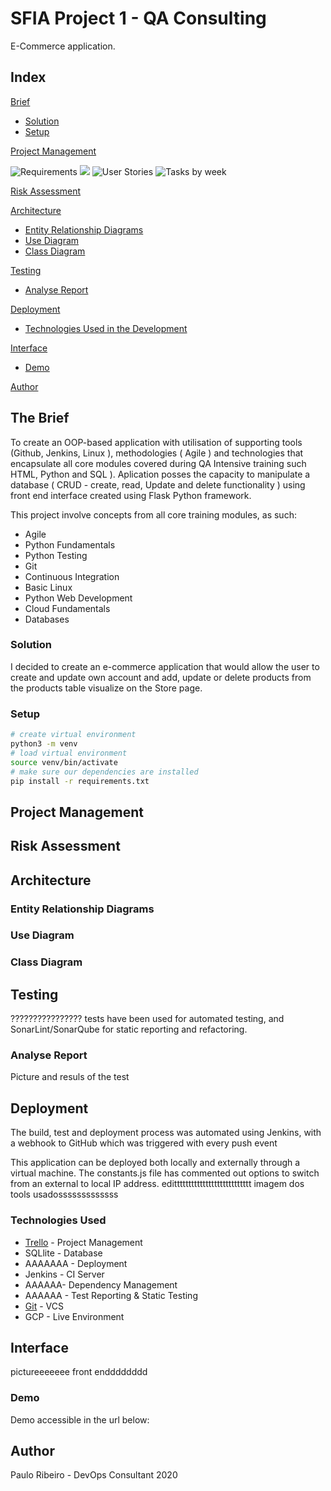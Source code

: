 # SFIA Project 1 - QA Consulting

E-Commerce application.

## Index
[Brief](#brief)
   * [Solution](#solution)
   * [Setup](#setup)

[Project Management](#pro)

![Requirements](https://ibb.co/4gtxV8v)
<img src=https://ibb.co/4gtxV8v>
![User Stories](https://ibb.co/znPjJyh)
![Tasks by week](https://ibb.co/f8CgxFD)


[Risk Assessment](#ris)

[Architecture](#arch)
   * [Entity Relationship Diagrams](#erd)
   * [Use Diagram](#use)
   * [Class Diagram](#cla)
	
[Testing](#testing)
   * [Analyse Report](#report)
     
[Deployment](#depl)
   * [Technologies Used in the Development](#tech)
     
[Interface](#inte)
   * [Demo](#demo)
   
[Author](#auth)


<a name="brief"></a>
## The Brief

To create an OOP-based application with utilisation of supporting tools (Github, Jenkins, Linux ), methodologies ( Agile ) and technologies that encapsulate all core modules covered during QA Intensive training such HTML, Python and SQL ).
Aplication posses the capacity to manipulate a database ( CRUD - create, read, Update and delete functionality ) using front end interface created using Flask Python framework.

This project involve concepts from all core training modules, as such:
* Agile
* Python Fundamentals
* Python Testing
* Git
* Continuous Integration
* Basic Linux
* Python Web Development
* Cloud Fundamentals
* Databases

<a name="solution"></a>
### Solution

I decided to create an e-commerce application that would allow the user to create and update own account and add, update or delete products from the products table visualize on the Store page.

<a name="setup"></a>
### Setup
```bash
# create virtual environment
python3 -m venv
# load virtual environment
source venv/bin/activate
# make sure our dependencies are installed
pip install -r requirements.txt
```


<a name="pro"></a>
## Project Management


<a name="ris"></a>
## Risk Assessment


<a name="arch"></a>
## Architecture

<a name="erd"></a>
### Entity Relationship Diagrams


<a name="use"></a>
### Use Diagram

<a name="cla"></a>
### Class Diagram


<a name="testing"></a>
## Testing
????????????????   tests have been used for automated testing, and SonarLint/SonarQube for static reporting and refactoring.

<a name="report"></a>
### Analyse Report

Picture and resuls of the test


<a name="dep"></a>
## Deployment
The build, test and deployment process was automated using Jenkins, with a webhook to GitHub which was triggered with every push event

This application can be deployed both locally and externally through a virtual machine. The constants.js file has commented out options to switch from an external to local IP address.   edittttttttttttttttttttttttttt
imagem dos tools usadosssssssssssss

<a name="tech"></a>
### Technologies Used
* [Trello](https://trello.com/b/VFRNnQYX/project-sfia) - Project Management
* SQLlite - Database
* AAAAAAA - Deployment
* Jenkins - CI Server
* AAAAAA- Dependency Management
* AAAAAA - Test Reporting & Static Testing
* [Git](https://github.com/PauloRibeiroIT/Paulo_SFIA1) - VCS
* GCP - Live Environment

<a name="inte"></a>
## Interface
pictureeeeeee front endddddddd

<a name="demo"></a>
### Demo
Demo accessible in the url below:


<a name="auth"></a>
## Author
Paulo Ribeiro - DevOps Consultant
2020
